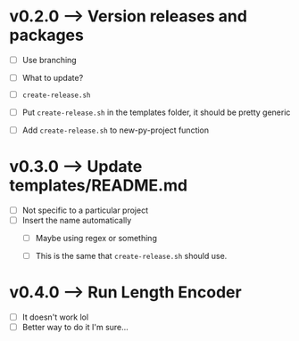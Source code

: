 # v0.2.0 --> Version releases and packages
- [ ] Use branching
- [ ] What to update?
- [ ] `create-release.sh`
- [ ] Put `create-release.sh` in the templates folder, it should be pretty generic
- [ ] Add `create-release.sh` to new-py-project function


# v0.3.0 --> Update templates/README.md
- [ ] Not specific to a particular project
- [ ] Insert the name automatically
  - [ ] Maybe using regex or something
  - [ ] This is the same that `create-release.sh` should use.


# v0.4.0 --> Run Length Encoder
- [ ] It doesn't work lol
- [ ] Better way to do it I'm sure...